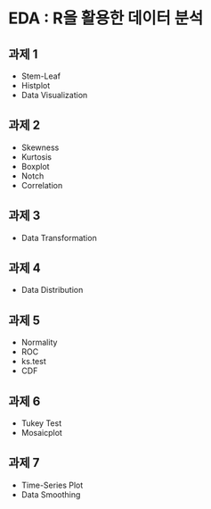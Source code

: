# EDA : R을 활용한 데이터 분석

## 과제 1
- Stem-Leaf
- Histplot
- Data Visualization

## 과제 2
- Skewness
- Kurtosis
- Boxplot
- Notch
- Correlation

## 과제 3
- Data Transformation

## 과제 4
- Data Distribution

## 과제 5
- Normality
- ROC
- ks.test
- CDF

## 과제 6
- Tukey Test
- Mosaicplot

## 과제 7
- Time-Series Plot
- Data Smoothing

